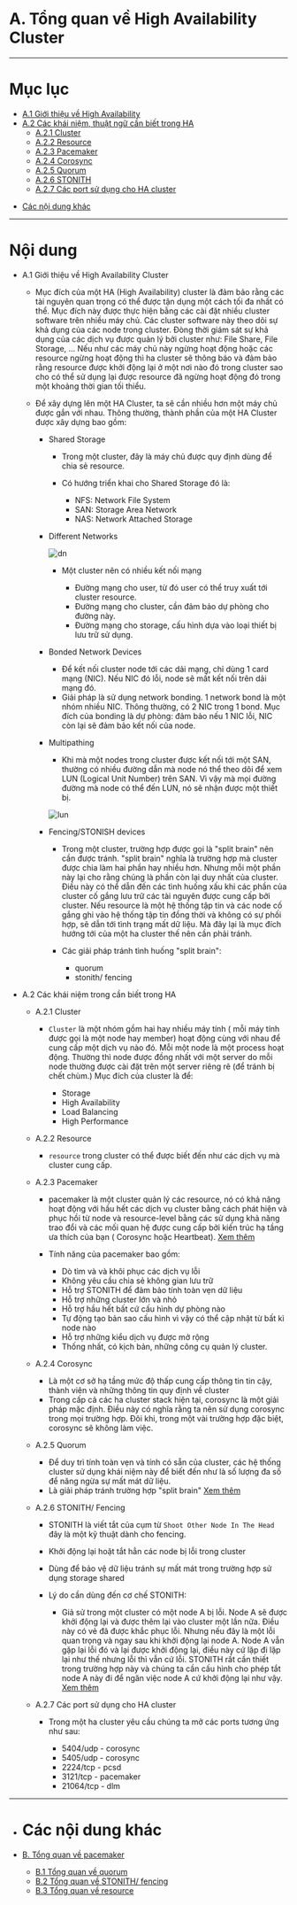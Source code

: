 # A. Tổng quan về High Availability Cluster

___


# Mục lục

+ [A.1 Giới thiệu về High Availability](#whatis-ha)
+ [A.2 Các khái niệm, thuật ngữ cần biết trong HA](#concepts)
	+ [A.2.1 Cluster](#whatis-cl)
	+ [A.2.2 Resource](#resource)
	+ [A.2.3 Pacemaker](#pacemaker)
	+ [A.2.4 Corosync](#corosync)
	+ [A.2.5 Quorum](#quorum)
	+ [A.2.6 STONITH](#stonith)
	+ [A.2.7 Các port sử dụng cho HA cluster](#others-concept)
- [Các nội dung khác](#content-others)

___

# Nội dung

- <a name="whatis-ha">A.1 Giới thiệu về High Availability Cluster</a>

	- Mục đích của một HA (High Availability) cluster là đảm bảo rằng các tài nguyên quan trọng có thể được tận dụng một cách tối đa nhất có thể. Mục đích này được thực hiện bằng các cài đặt nhiều cluster software trên nhiều máy chủ. Các cluster software này theo dõi sự khả dụng của các node trong cluster.	Đòng thời giám sát sự khả dụng của các dịch vụ được quản lý bởi cluster như: File Share, File Storage, ... Nếu như các máy chủ này ngừng hoạt động hoặc các resource ngừng hoạt động thì ha cluster sẽ thông báo và đảm bảo rằng resource được khởi động lại ở một nơi nào đó trong cluster sao cho có thể sử dụng lại được resource đã ngừng hoạt động đó trong một khoảng thời gian tối thiểu.

	- Để xây dựng lên một HA Cluster, ta sẽ cần nhiều hơn một máy chủ được gắn với nhau. Thông thường, thành phần của một HA Cluster được xây dựng bao gồm:

		- Shared Storage

			+ Trong một cluster, đây là máy chủ được quy định dùng để chia sẻ resource. 
			+ Có  hướng triển khai cho Shared Storage đó là:

				- NFS: Network File System
				- SAN: Storage Area Network
				- NAS: Network Attached Storage

		- Different Networks 

			![dn](../images/dn.png)

			+ Một cluster nên có nhiều kết nối mạng

				- Đường mạng cho user, từ đó user có thể truy xuất tới cluster resource.
				- Đường mạng cho cluster, cần đảm bảo dự phòng cho đường này.
				- Đường mạng cho storage, cấu hình dựa vào loại thiết bị lưu trữ sử dụng.

		- Bonded Network Devices

			- Để kết nối cluster node tới các dải mạng, chỉ dùng 1 card mạng (NIC). Nếu NIC đó lỗi, node sẽ mất kết nối trên dải mạng đó.
			- Giải pháp là sử dụng network bonding. 1 network bond là một nhóm nhiều NIC. Thông thường, có 2 NIC trong 1 bond. Mục đích của bonding là dự phòng: đảm bảo nếu 1 NIC lỗi, NIC còn lại sẽ đảm bảo kết nối của node.

		- Multipathing

			- Khi mà một nodes trong cluster được kết nối tới một SAN, thường có nhiều đường dẫn mà node nó thể theo dõi để xem LUN (Logical Unit Number) trên SAN. Vì vậy mà mọi đường đường mà node có thể đến LUN, nó sẽ nhận được một thiết bị. 

			![lun](../images/lun.png)


		- Fencing/STONISH devices
			
			- Trong một cluster, trường hợp được gọi là "split brain" nên cần được tránh. "split brain" nghĩa là trường hợp mà cluster được chia làm hai phần hay nhiều hơn. Nhưng mỗi một phần này lại cho rằng chúng là phần còn lại duy nhất của cluster. Điều này có thể dẫn đến các tình huống xấu khi các phần của cluster cố gắng lưu trữ các tài nguyên được cung cấp bởi cluster. Nếu resource là một hệ thống tập tin và các node cố gắng ghi vào hệ thống tập tin đồng thời và không có sự phối hợp, sẽ dẫn tới tình trạng mất dữ liệu. Mà đây lại là mục đích hướng tới của một ha cluster thế nên cần phải tránh.

			- Các giải pháp tránh tình huống "split brain":

				+ quorum
				+ stonith/ fencing


- <a name="concepts">A.2 Các khái niệm trong cần biết trong HA</a>
	
	- <a name="whatis-cl">A.2.1 Cluster</a>

		- `Cluster` là một nhóm gồm hai hay nhiều máy tính ( mỗi máy tính được gọi là một node hay member) hoạt động cùng với nhau để cung cấp một dịch vụ nào đó. Mỗi một node là một process hoạt động. Thường thì node được đồng nhất với một server do mỗi node thường được cài đặt trên một server riêng rẽ (để tránh bị chết chùm.) Mục đích của cluster là để:

			+ Storage
			+ High Availability
			+ Load Balancing
			+ High Performance

	- <a name="resource">A.2.2 Resource</a>

		- `resource` trong cluster có thể được biết đến như các dịch vụ mà cluster cung cấp.

	- <a name="pacemaker">A.2.3 Pacemaker</a>

		- pacemaker là một cluster quản lý các resource, nó có khả năng hoạt động với hầu hết các dịch vụ cluster bằng cách phát hiện và phục hồi từ node và resource-level bằng các sử dụng khả năng trao đổi và các mối quan hệ được cung cấp bởi kiến trúc hạ tầng ưa thích của bạn ( Corosync hoặc Heartbeat). [Xem thêm](pcmk-pacemaker-overview.md)

		- Tính năng của pacemaker bao gồm:

			+ Dò tìm và và khôi phục các dịch vụ lỗi
			+ Không yêu cầu chia sẻ không gian lưu trữ
			+ Hỗ trợ STONITH để đảm bảo tính toàn vẹn dữ liệu
			+ Hỗ trợ những cluster lớn và nhỏ
			+ Hỗ trợ hầu hết bất cứ cấu hình dự phòng nào
			+ Tự động tạo bản sao cấu hình vì vậy có thể cập nhật từ bất kì node nào
			+ Hỗ trợ những kiểu dịch vụ được mở rộng
			+ Thống nhất, có kịch bản, những công cụ quản lý cluster.

			

	- <a name="corosync">A.2.4 Corosync</a>

		+ Là một cơ sở hạ tầng mức độ thấp cung cấp thông tin tin cậy, thành viên và những thông tin quy định về cluster
		+ Trong cấp cả các ha cluster stack hiện tại, corosync là một giải pháp mặc định. Điều này có nghĩa rằng ta nên sử dụng corosync trong mọi trường hợp. Đôi khi, trong một vài trường hợp đặc biệt, corosync sẽ không làm việc.

	- <a name="quorum">A.2.5 Quorum</a>

		+ Để duy trì tính toàn vẹn và tính có sẵn của cluster, các hệ thống cluster sử dụng khái niệm này để biết đến như là số lượng đa số để năng ngừa sự mất mát dữ liệu.
		+ Là giải pháp tránh trường hợp "split brain"
		[Xem thêm](pcmk-quorum-overview.md)

	- <a name="stonith">A.2.6 STONITH/ Fencing</a>

		+ STONITH là viết tắt của cụm từ `Shoot Other Node In The Head` đây là một kỹ thuật dành cho fencing.
		+ Khởi động lại hoặt tắt hẳn các node bị lỗi trong cluster
		+ Dùng để bảo vệ dữ liệu tránh sự mất mát trong trường hợp sử dụng storage shared
		+ Lý do cần dùng đến cơ chế STONITH:

			- Giả sử trong một cluster có một node A bị lỗi. Node A sẽ được khởi động lại và được thêm lại vào cluster một lần nữa. Điều này có vẻ đã được khắc phục lỗi. Nhưng nếu đây là một lỗi quan trọng và ngay sau khi khởi động lại node A. Node A vẫn gặp lại lỗi đó và lại được khởi động lại, điều này cứ lặp đi lặp lại như thế nhưng lỗi thì vẫn cứ lỗi. STONITH rất cần thiết trong trường hợp này và chúng ta cần cấu hình cho phép tắt node A này đi để ngăn việc node A cứ khởi động lại như vậy. [Xem thêm](pcmk-fencing-overview.md#whatis)
			
	- <a name="others-concept">A.2.7 Các port sử dụng cho HA cluster</a>

		+ Trong một ha cluster yêu cầu chúng ta mở các ports tương ứng như sau:

			- 5404/udp - corosync
			- 5405/udp - corosync
			- 2224/tcp - pcsd
			- 3121/tcp - pacemaker
			- 21064/tcp - dlm
___

- # <a name="content-others">Các nội dung khác</a>

- [B. Tổng quan về pacemaker](pcmk-pacemaker-overview.md)
	- [B.1 Tổng quan về quorum](pcmk-quorum-overview.md)
	- [B.2 Tổng quan về STONITH/ fencing](pcmk-fencing-overview.md)
	- [B.3 Tổng quan về resource](pcmk-resource-overview.md)